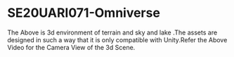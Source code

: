 # SE20UARI071-Omniverse

The Above is 3d environment of terrain and sky and lake .The assets are designed in such a way that it is only compatible with Unity.Refer the Above Video for the Camera View of the 3d Scene.

